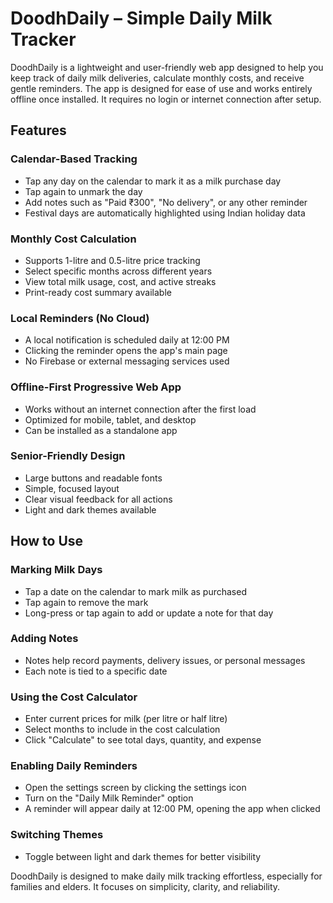 # DoodhDaily – Simple Daily Milk Tracker

DoodhDaily is a lightweight and user-friendly web app designed to help you keep track of daily milk deliveries, calculate monthly costs, and receive gentle reminders. The app is designed for ease of use and works entirely offline once installed. It requires no login or internet connection after setup.

## Features

### Calendar-Based Tracking
- Tap any day on the calendar to mark it as a milk purchase day
- Tap again to unmark the day
- Add notes such as "Paid ₹300", "No delivery", or any other reminder
- Festival days are automatically highlighted using Indian holiday data

### Monthly Cost Calculation
- Supports 1-litre and 0.5-litre price tracking
- Select specific months across different years
- View total milk usage, cost, and active streaks
- Print-ready cost summary available

### Local Reminders (No Cloud)
- A local notification is scheduled daily at 12:00 PM
- Clicking the reminder opens the app's main page
- No Firebase or external messaging services used

### Offline-First Progressive Web App
- Works without an internet connection after the first load
- Optimized for mobile, tablet, and desktop
- Can be installed as a standalone app

### Senior-Friendly Design
- Large buttons and readable fonts
- Simple, focused layout
- Clear visual feedback for all actions
- Light and dark themes available

## How to Use

### Marking Milk Days
- Tap a date on the calendar to mark milk as purchased
- Tap again to remove the mark
- Long-press or tap again to add or update a note for that day

### Adding Notes
- Notes help record payments, delivery issues, or personal messages
- Each note is tied to a specific date

### Using the Cost Calculator
- Enter current prices for milk (per litre or half litre)
- Select months to include in the cost calculation
- Click "Calculate" to see total days, quantity, and expense

### Enabling Daily Reminders
- Open the settings screen by clicking the settings icon
- Turn on the "Daily Milk Reminder" option
- A reminder will appear daily at 12:00 PM, opening the app when clicked

### Switching Themes
- Toggle between light and dark themes for better visibility

DoodhDaily is designed to make daily milk tracking effortless, especially for families and elders. It focuses on simplicity, clarity, and reliability.
